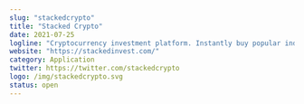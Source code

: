 ```yaml
---
slug: "stackedcrypto"
title: "Stacked Crypto"
date: 2021-07-25
logline: "Cryptocurrency investment platform. Instantly buy popular indices, manage your portfolio, and access trading algorithms."
website: "https://stackedinvest.com/"
category: Application
twitter: https://twitter.com/stackedcrypto
logo: /img/stackedcrypto.svg
status: open
---
```



